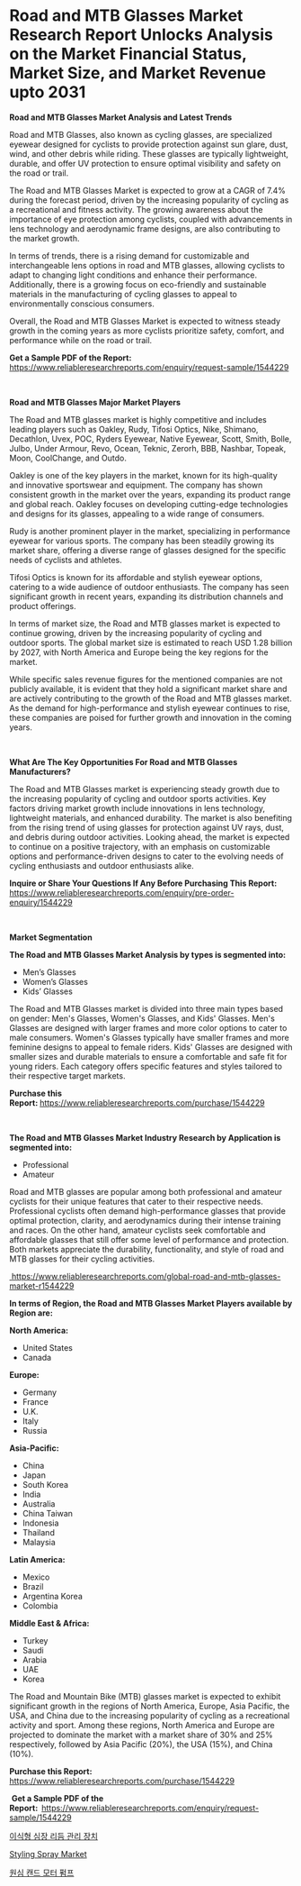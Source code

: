 <p><h1>Road and MTB Glasses Market Research Report Unlocks Analysis on the Market Financial Status, Market Size, and Market Revenue upto 2031</h1></p><p><strong>Road and MTB Glasses Market Analysis and Latest Trends</strong></p>
<p><p>Road and MTB Glasses, also known as cycling glasses, are specialized eyewear designed for cyclists to provide protection against sun glare, dust, wind, and other debris while riding. These glasses are typically lightweight, durable, and offer UV protection to ensure optimal visibility and safety on the road or trail.</p><p>The Road and MTB Glasses Market is expected to grow at a CAGR of 7.4% during the forecast period, driven by the increasing popularity of cycling as a recreational and fitness activity. The growing awareness about the importance of eye protection among cyclists, coupled with advancements in lens technology and aerodynamic frame designs, are also contributing to the market growth.</p><p>In terms of trends, there is a rising demand for customizable and interchangeable lens options in road and MTB glasses, allowing cyclists to adapt to changing light conditions and enhance their performance. Additionally, there is a growing focus on eco-friendly and sustainable materials in the manufacturing of cycling glasses to appeal to environmentally conscious consumers.</p><p>Overall, the Road and MTB Glasses Market is expected to witness steady growth in the coming years as more cyclists prioritize safety, comfort, and performance while on the road or trail.</p></p>
<p><strong>Get a Sample PDF of the Report:&nbsp;</strong> <a href="https://www.reliableresearchreports.com/enquiry/request-sample/1544229">https://www.reliableresearchreports.com/enquiry/request-sample/1544229</a></p>
<p>&nbsp;</p>
<p><strong>Road and MTB Glasses Major Market Players</strong></p>
<p><p>The Road and MTB glasses market is highly competitive and includes leading players such as Oakley, Rudy, Tifosi Optics, Nike, Shimano, Decathlon, Uvex, POC, Ryders Eyewear, Native Eyewear, Scott, Smith, Bolle, Julbo, Under Armour, Revo, Ocean, Teknic, Zerorh, BBB, Nashbar, Topeak, Moon, CoolChange, and Outdo.</p><p>Oakley is one of the key players in the market, known for its high-quality and innovative sportswear and equipment. The company has shown consistent growth in the market over the years, expanding its product range and global reach. Oakley focuses on developing cutting-edge technologies and designs for its glasses, appealing to a wide range of consumers.</p><p>Rudy is another prominent player in the market, specializing in performance eyewear for various sports. The company has been steadily growing its market share, offering a diverse range of glasses designed for the specific needs of cyclists and athletes.</p><p>Tifosi Optics is known for its affordable and stylish eyewear options, catering to a wide audience of outdoor enthusiasts. The company has seen significant growth in recent years, expanding its distribution channels and product offerings.</p><p>In terms of market size, the Road and MTB glasses market is expected to continue growing, driven by the increasing popularity of cycling and outdoor sports. The global market size is estimated to reach USD 1.28 billion by 2027, with North America and Europe being the key regions for the market.</p><p>While specific sales revenue figures for the mentioned companies are not publicly available, it is evident that they hold a significant market share and are actively contributing to the growth of the Road and MTB glasses market. As the demand for high-performance and stylish eyewear continues to rise, these companies are poised for further growth and innovation in the coming years.</p></p>
<p>&nbsp;</p>
<p><strong>What Are The Key Opportunities For Road and MTB Glasses Manufacturers?</strong></p>
<p><p>The Road and MTB Glasses market is experiencing steady growth due to the increasing popularity of cycling and outdoor sports activities. Key factors driving market growth include innovations in lens technology, lightweight materials, and enhanced durability. The market is also benefiting from the rising trend of using glasses for protection against UV rays, dust, and debris during outdoor activities. Looking ahead, the market is expected to continue on a positive trajectory, with an emphasis on customizable options and performance-driven designs to cater to the evolving needs of cycling enthusiasts and outdoor enthusiasts alike.</p></p>
<p><strong>Inquire or Share Your Questions If Any Before Purchasing This Report:</strong> <a href="https://www.reliableresearchreports.com/enquiry/pre-order-enquiry/1544229">https://www.reliableresearchreports.com/enquiry/pre-order-enquiry/1544229</a></p>
<p>&nbsp;</p>
<p><strong>Market Segmentation</strong></p>
<p><strong>The Road and MTB Glasses Market Analysis by types is segmented into:</strong></p>
<p><ul><li>Men’s Glasses</li><li>Women’s Glasses</li><li>Kids’ Glasses</li></ul></p>
<p><p>The Road and MTB Glasses market is divided into three main types based on gender: Men's Glasses, Women's Glasses, and Kids' Glasses. Men's Glasses are designed with larger frames and more color options to cater to male consumers. Women's Glasses typically have smaller frames and more feminine designs to appeal to female riders. Kids' Glasses are designed with smaller sizes and durable materials to ensure a comfortable and safe fit for young riders. Each category offers specific features and styles tailored to their respective target markets.</p></p>
<p><strong>Purchase this Report:&nbsp;</strong><a href="https://www.reliableresearchreports.com/purchase/1544229">https://www.reliableresearchreports.com/purchase/1544229</a></p>
<p>&nbsp;</p>
<p><strong>The Road and MTB Glasses Market Industry Research by Application is segmented into:</strong></p>
<p><ul><li>Professional</li><li>Amateur</li></ul></p>
<p><p>Road and MTB glasses are popular among both professional and amateur cyclists for their unique features that cater to their respective needs. Professional cyclists often demand high-performance glasses that provide optimal protection, clarity, and aerodynamics during their intense training and races. On the other hand, amateur cyclists seek comfortable and affordable glasses that still offer some level of performance and protection. Both markets appreciate the durability, functionality, and style of road and MTB glasses for their cycling activities.</p></p>
<p><a href="https://www.reliableresearchreports.com/global-road-and-mtb-glasses-market-r1544229">&nbsp;https://www.reliableresearchreports.com/global-road-and-mtb-glasses-market-r1544229</a></p>
<p><strong>In terms of Region, the Road and MTB Glasses Market Players available by Region are:</strong></p>
<p>
    <p> <strong> North America: </strong>
        <ul>
            <li>United States</li>
            <li>Canada</li>
        </ul>
        </p> 
    <p> <strong> Europe: </strong>
        <ul>
            <li>Germany</li>
            <li>France</li>
            <li>U.K.</li>
            <li>Italy</li>
            <li>Russia</li>
        </ul>
        </p> 
    <p> <strong> Asia-Pacific: </strong>
        <ul>
            <li>China</li>
            <li>Japan</li>
            <li>South Korea</li>
            <li>India</li>
            <li>Australia</li>
            <li>China Taiwan</li>
            <li>Indonesia</li>
            <li>Thailand</li>
            <li>Malaysia</li>
        </ul>
        </p> 
    <p> <strong> Latin America: </strong>
        <ul>
            <li>Mexico</li>
            <li>Brazil</li>
            <li>Argentina Korea</li>
            <li>Colombia</li>
        </ul>
        </p> 
    <p> <strong> Middle East & Africa: </strong>
        <ul>
            <li>Turkey</li>
            <li>Saudi</li>
            <li>Arabia</li>
            <li>UAE</li>
            <li>Korea</li>
        </ul>
    </p>
    </p>
<p><p>The Road and Mountain Bike (MTB) glasses market is expected to exhibit significant growth in the regions of North America, Europe, Asia Pacific, the USA, and China due to the increasing popularity of cycling as a recreational activity and sport. Among these regions, North America and Europe are projected to dominate the market with a market share of 30% and 25% respectively, followed by Asia Pacific (20%), the USA (15%), and China (10%).</p></p>
<p><strong>Purchase this Report: </strong><a href="https://www.reliableresearchreports.com/purchase/1544229">https://www.reliableresearchreports.com/purchase/1544229</a></p>
<p>&nbsp;<strong>Get a Sample PDF of the Report:&nbsp;&nbsp;</strong><a href="https://www.reliableresearchreports.com/enquiry/request-sample/1544229">https://www.reliableresearchreports.com/enquiry/request-sample/1544229</a></p>
<p><strong></strong></p>
<p><p><a href="https://medium.com/@flower89678/%EA%B8%80%EB%A1%9C%EB%B2%8C-%EB%82%B4%EC%9E%A5%ED%98%95-%EC%8B%AC%EC%9E%A5-%EB%A6%AC%EB%93%AC-%EA%B4%80%EB%A6%AC-%EC%9E%A5%EC%B9%98-%EC%8B%9C%EC%9E%A5-%EA%B7%9C%EB%AA%A8-%EB%B0%8F-%EC%A0%90%EC%9C%A0%EC%9C%A8-%EB%B6%84%EC%84%9D-%EC%A0%9C%ED%92%88-%EC%9C%A0%ED%98%95%EB%B3%84-%EC%9D%91%EC%9A%A9%EB%B3%84-%EC%A7%80%EC%97%AD%EB%B3%84-%EC%98%88%EC%B8%A1-2024-2031-8477e67f8daa">이식형 심장 리듬 관리 장치</a></p><p><a href="https://github.com/jhcraigie/Market-Research-Report-List-3/blob/main/styling-spray-market.md">Styling Spray Market</a></p><p><a href="https://medium.com/@mehereenadusoye/%EC%9B%90%EC%8B%AC-%EC%82%AC%EB%AC%BC%EC%9E%90%ED%8E%8C%ED%94%84-%EC%8B%9C%EC%9E%A5-%EA%B7%9C%EB%AA%A8%EB%8A%94-%EC%97%B0%ED%8F%89%EA%B7%A0-%EC%84%B1%EC%9E%A5%EB%A5%A0-%EB%A1%9C-%EC%A6%9D%EA%B0%80%ED%95%98%EA%B3%A0-%EC%9E%88%EC%9C%BC%EB%A9%B0-%EB%B3%B8-%EB%B3%B4%EA%B3%A0%EC%84%9C%EB%8A%94-%EC%9C%A0%ED%98%95-%EC%9D%91%EC%9A%A9-%EC%84%B1%EC%9E%A5-%EB%B0%8F-2024-2031%EB%85%84-%EC%98%88%EC%B8%A1-%EB%B6%84%EC%84%9D%EC%9D%84-%EB%8B%A4%EB%A3%A8%EA%B3%A0-%EC%9E%88%EC%8A%B5%EB%8B%88%EB%8B%A4-e1661f80912a">원심 캔드 모터 펌프</a></p></p>